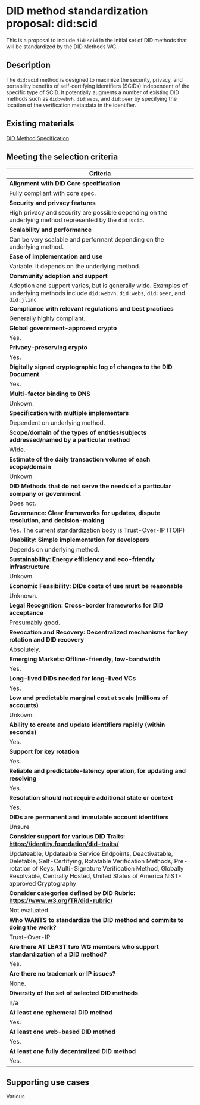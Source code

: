 # DID method standardization proposal: did:scid

This is a proposal to include `did:scid` in the initial set of DID methods that will be standardized by the DID Methods WG.

## Description

The `did:scid` method is designed to maximize the security, privacy, and portability benefits of self-certifying identifiers (SCIDs) independent of the specific type of SCID. It potentially augments a number of existing DID methods such as `did:webvh`, `did:webs`, and `did:peer` by specifying the location of the verification metatdata in the identifier.

## Existing materials

[DID Method Specification](https://lf-toip.atlassian.net/wiki/spaces/HOME/pages/88572360/DID+SCID+Method+Specification)

## Meeting the selection criteria

| **Criteria** |
| -------- |
| **Alignment with DID Core specification** |
| Fully compliant with core spec. |
| **Security and privacy features** |
| High privacy and security are possible depending on the underlying method represented by the `did:scid`. |
| **Scalability and performance** |
| Can be very scalable and performant depending on the underlying method. |
| **Ease of implementation and use** |
| Variable. It depends on the underlying method. |
| **Community adoption and support** |
| Adoption and support varies, but is generally wide. Examples of underlying methods include `did:webvh`, `did:webs`, `did:peer`, and `did:jlinc`|
| **Compliance with relevant regulations and best practices** |
| Generally highly compliant.|
| **Global government-approved crypto** |
| Yes. |
| **Privacy-preserving crypto** |
| Yes. |
| **Digitally signed cryptographic log of changes to the DID Document** |
| Yes. |
| **Multi-factor binding to DNS** |
| Unkown. |
| **Specification with multiple implementers** |
| Dependent on underlying method. |
| **Scope/domain of the types of entities/subjects addressed/named by a particular method** |
| Wide. |
| **Estimate of the daily transaction volume of each scope/domain** |
| Unkown. |
| **DID Methods that do not serve the needs of a particular company or government** |
| Does not. |
| **Governance: Clear frameworks for updates, dispute resolution, and decision-making** |
| Yes. The current standardization body is Trust-Over-IP (TOIP) |
| **Usability: Simple implementation for developers** |
| Depends on underlying method. |
| **Sustainability: Energy efficiency and eco-friendly infrastructure** |
| Unkown. |
| **Economic Feasibility: DIDs costs of use must be reasonable** |
| Unknown. |
| **Legal Recognition: Cross-border frameworks for DID acceptance** |
| Presumably good. |
| **Revocation and Recovery: Decentralized mechanisms for key rotation and DID recovery** |
| Absolutely. |
| **Emerging Markets: Offline-friendly, low-bandwidth** |
| Yes. |
| **Long-lived DIDs needed for long-lived VCs** |
| Yes. |
| **Low and predictable marginal cost at scale (millions of accounts)** |
| Unkown. |
| **Ability to create and update identifiers rapidly (within seconds)** |
| Yes. |
| **Support for key rotation** |
| Yes. |
| **Reliable and predictable-latency operation, for updating and resolving** |
| Yes. |
| **Resolution should not require additional state or context** |
| Yes. |
| **DIDs are permanent and immutable account identifiers** |
| Unsure |
| **Consider support for various DID Traits: https://identity.foundation/did-traits/** |
| Updateable, Updateable Service Endpoints, Deactivatable, Deletable, Self-Certifying, Rotatable Verification Methods, Pre-rotation of Keys, Multi-Signature Verification Method, Globally Resolvable, Centrally Hosted, United States of America NIST-approved Cryptography |
| **Consider categories defined by DID Rubric: https://www.w3.org/TR/did-rubric/** |
| Not evaluated. |
| **Who WANTS to standardize the DID method and commits to doing the work?** |
| Trust-Over-IP. |
| **Are there AT LEAST two WG members who support standardization of a DID method?** |
| Yes. |
| **Are there no trademark or IP issues?** |
| None. |
| **Diversity of the set of selected DID methods** |
| n/a |
| **At least one ephemeral DID method** |
| Yes. |
| **At least one web-based DID method** |
| Yes. |
| **At least one fully decentralized DID method** |
| Yes. |

## Supporting use cases

Various
